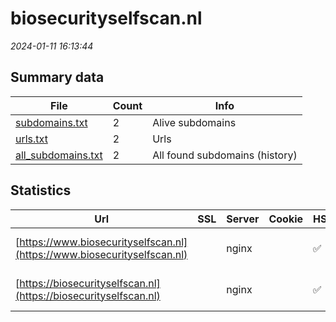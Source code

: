 # biosecurityselfscan.nl
*2024-01-11 16:13:44*
## Summary data
| File       | Count | Info |
|------------|-------|------|
|[subdomains.txt](/data/biosecurityselfscan.nl/subdomains.txt)|2|Alive subdomains|
|[urls.txt](/data/biosecurityselfscan.nl/urls.txt)|2|Urls|
|[all_subdomains.txt](/data/biosecurityselfscan.nl/all_subdomains.txt)|2|All found subdomains (history)|
## Statistics
| Url | SSL | Server | Cookie | HSTS | CSP | XFO | XXP | RP | Tech |Title |
|------------|-------|------|------|------|------|------|------|------|------|------|
|[https://www.biosecurityselfscan.nl](https://www.biosecurityselfscan.nl)| |nginx| |:white_check_mark: | | | | 3:white_check_mark: |HSTS Nginx|301 Moved Perman...|
|[https://biosecurityselfscan.nl](https://biosecurityselfscan.nl)| |nginx| |:white_check_mark: | | | | 3:white_check_mark: |HSTS Nginx|301 Moved Perman...|